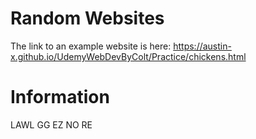 # Random Websites

The link to an example website is here: https://austin-x.github.io/UdemyWebDevByColt/Practice/chickens.html

# Information

LAWL GG EZ NO RE
